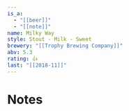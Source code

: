 ```yaml
---
is_a:
  - "[[beer]]"
  - "[[note]]"
name: Milky Way
style: Stout - Milk - Sweet
brewery: "[[Trophy Brewing Company]]"
abv: 5.3
rating: 👍
last: "[[2018-11]]"
---
```

# Notes

